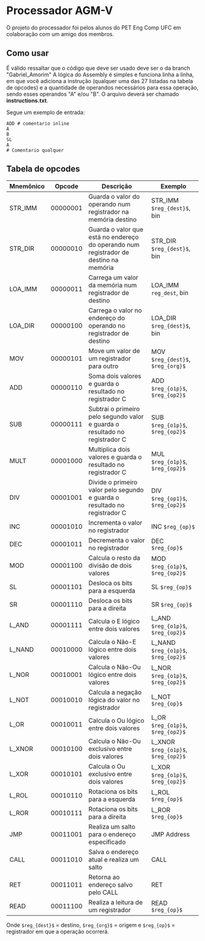 # Processador AGM-V

O projeto do processador foi pelos alunos do PET Eng Comp UFC em colaboração com um amigo dos membros.

## Como usar
É válido ressaltar que o código que deve ser usado deve ser o da branch "Gabriel_Amorim"
A lógica do Assembly é simples e funciona linha a linha, em que você adiciona a instrução (qualquer uma das 27 listadas na tabela de opcodes) e a quantidade de operandos necessários para essa operação, sendo esses operandos "A" e/ou "B". O arquivo deverá ser chamado **instructions.txt**.

Segue um exemplo de entrada:

```
ADD # comentario inline
A
B
SL
A
# Comentario qualquer
```   

## Tabela de opcodes 

| **Mnemônico** | **Opcode** | **Descrição** | **Exemplo** |
|---------------|------------|---------------|-------------|
| STR_IMM       | 00000001   | Guarda o valor do operando num registrador na memória destino | STR_IMM `$reg_{dest}$`, bin |
| STR_DIR       | 00000010   | Guarda o valor que está no endereço do operando num registrador de destino na memória | STR_DIR `$reg_{dest}$`, bin |
| LOA_IMM       | 00000011   | Carrega um valor da memória num registrador de destino | LOA_IMM `reg_dest`, bin |
| LOA_DIR       | 00000100   | Carrega o valor no endereço do operando no registrador de destino | LOA_DIR `$reg_{dest}$`, bin |
| MOV           | 00000101   | Move um valor de um registrador para outro | MOV `$reg_{dest}$`, `$reg_{org}$` |
| ADD           | 00000110   | Soma dois valores e guarda o resultado no registrador C | ADD `$reg_{o1p}$`, `$reg_{op2}$` |
| SUB           | 00000111   | Subtrai o primeiro pelo segundo valor e guarda o resultado no registrador C | SUB `$reg_{o1p}$`, `$reg_{op2}$` |
| MULT          | 00001000   | Multiplica dois valores e guarda o resultado no registrador C | MUL `$reg_{o1p}$`, `$reg_{op2}$` |
| DIV           | 00001001   | Divide o primeiro valor pelo segundo e guarda o resultado no registrador C | DIV `$reg_{op1}$`, `$reg_{op2}$` |
| INC           | 00001010   | Incrementa o valor no registrador | INC `$reg_{op}$` |
| DEC           | 00001011   | Decrementa o valor no registrador | DEC `$reg_{op}$` |
| MOD           | 00001100   | Calcula o resto da divisão de dois valores | MOD `$reg_{o1p}$`, `$reg_{op2}$` |
| SL            | 00001101   | Desloca os bits para a esquerda | SL `$reg_{op}$` |
| SR            | 00001110   | Desloca os bits para a direita | SR `$reg_{op}$` |
| L_AND         | 00001111   | Calcula o E lógico entre dois valores | L_AND `$reg_{o1p}$`, `$reg_{op2}$` |
| L_NAND        | 00010000   | Calcula o Não-E lógico entre dois valores | L_NAND `$reg_{o1p}$`, `$reg_{op2}$` |
| L_NOR         | 00010001   | Calcula o Não-Ou lógico entre dois valores | L_NOR `$reg_{o1p}$`, `$reg_{op2}$` |
| L_NOT         | 00010010   | Calcula a negação lógica do valor no registrador | L_NOT `$reg_{op}$` |
| L_OR          | 00010011   | Calcula o Ou lógico entre dois valores | L_OR `$reg_{o1p}$`, `$reg_{op2}$` |
| L_XNOR        | 00010100   | Calcula o Não-Ou exclusivo entre dois valores | L_XNOR `$reg_{o1p}$`, `$reg_{op2}$` |
| L_XOR         | 00010101   | Calcula o Ou exclusivo entre dois valores | L_XOR `$reg_{o1p}$`, `$reg_{op2}$` |
| L_ROL         | 00010110   | Rotaciona os bits para a esquerda | L_ROL `$reg_{op}$` |
| L_ROR         | 00010111   | Rotaciona os bits para a direita | L_ROR `$reg_{op}$` |
| JMP           | 00011001   | Realiza um salto para o endereço especificado | JMP Address |
| CALL          | 00011010   | Salva o endereço atual e realiza um salto | CALL |
| RET           | 00011011   | Retorna ao endereço salvo pelo CALL | RET |
| READ          | 00011100   | Realiza a leitura de um registrador | READ `$reg_{op}$` |


Onde `$reg_{dest}$` = destino, `$reg_{org}$` = origem e `$reg_{op}$` = registrador em que a operação ocorrerá.
